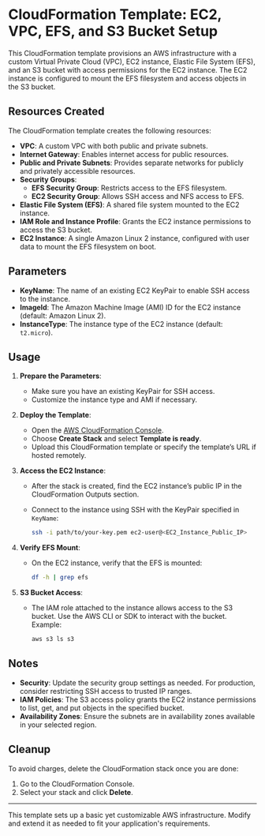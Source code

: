 # CloudFormation Template: EC2, VPC, EFS, and S3 Bucket Setup

This CloudFormation template provisions an AWS infrastructure with a custom Virtual Private Cloud (VPC), EC2 instance, Elastic File System (EFS), and an S3 bucket with access permissions for the EC2 instance. The EC2 instance is configured to mount the EFS filesystem and access objects in the S3 bucket.

## Resources Created

The CloudFormation template creates the following resources:

- **VPC**: A custom VPC with both public and private subnets.
- **Internet Gateway**: Enables internet access for public resources.
- **Public and Private Subnets**: Provides separate networks for publicly and privately accessible resources.
- **Security Groups**:
    - **EFS Security Group**: Restricts access to the EFS filesystem.
    - **EC2 Security Group**: Allows SSH access and NFS access to EFS.
- **Elastic File System (EFS)**: A shared file system mounted to the EC2 instance.
- **IAM Role and Instance Profile**: Grants the EC2 instance permissions to access the S3 bucket.
- **EC2 Instance**: A single Amazon Linux 2 instance, configured with user data to mount the EFS filesystem on boot.

## Parameters

- **KeyName**: The name of an existing EC2 KeyPair to enable SSH access to the instance.
- **ImageId**: The Amazon Machine Image (AMI) ID for the EC2 instance (default: Amazon Linux 2).
- **InstanceType**: The instance type of the EC2 instance (default: `t2.micro`).

## Usage

1. **Prepare the Parameters**:
    - Make sure you have an existing KeyPair for SSH access.
    - Customize the instance type and AMI if necessary.

2. **Deploy the Template**:
    - Open the [AWS CloudFormation Console](https://console.aws.amazon.com/cloudformation).
    - Choose **Create Stack** and select **Template is ready**.
    - Upload this CloudFormation template or specify the template’s URL if hosted remotely.

3. **Access the EC2 Instance**:
    - After the stack is created, find the EC2 instance’s public IP in the CloudFormation Outputs section.
    - Connect to the instance using SSH with the KeyPair specified in `KeyName`:

      ```bash
      ssh -i path/to/your-key.pem ec2-user@<EC2_Instance_Public_IP>
      ```

4. **Verify EFS Mount**:
    - On the EC2 instance, verify that the EFS is mounted:

      ```bash
      df -h | grep efs
      ```

5. **S3 Bucket Access**:
    - The IAM role attached to the instance allows access to the S3 bucket. Use the AWS CLI or SDK to interact with the bucket. Example:

      ```bash
      aws s3 ls s3
      ```

## Notes

- **Security**: Update the security group settings as needed. For production, consider restricting SSH access to trusted IP ranges.
- **IAM Policies**: The S3 access policy grants the EC2 instance permissions to list, get, and put objects in the specified bucket.
- **Availability Zones**: Ensure the subnets are in availability zones available in your selected region.

## Cleanup

To avoid charges, delete the CloudFormation stack once you are done:

1. Go to the CloudFormation Console.
2. Select your stack and click **Delete**.

---

This template sets up a basic yet customizable AWS infrastructure. Modify and extend it as needed to fit your application's requirements.
